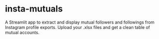 # insta-mutuals
A Streamlit app to extract and display mutual followers and followings from Instagram profile exports. Upload your .xlsx files and get a clean table of mutual accounts.
